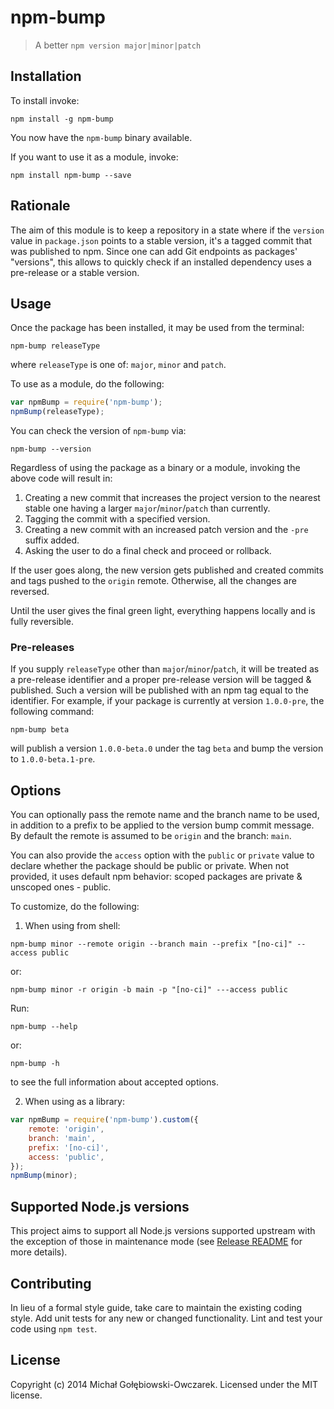 # npm-bump

> A better `npm version major|minor|patch`

<!--
[![Build Status](https://travis-ci.org/mgol/npm-bump.svg?branch=main)](https://travis-ci.org/mgol/npm-bump)
[![Build status](https://ci.appveyor.com/api/projects/status/3lddln8y5hvn5pq0/branch/main?svg=true)](https://ci.appveyor.com/project/mgol/npm-bump/branch/main)
-->

## Installation

To install invoke:

```shell
npm install -g npm-bump
```

You now have the `npm-bump` binary available.

If you want to use it as a module, invoke:

```shell
npm install npm-bump --save
```

## Rationale

The aim of this module is to keep a repository in a state where if the `version` value in `package.json` points to a stable version, it's a tagged commit that was published to npm. Since one can add Git endpoints as packages' "versions", this allows to quickly check if an installed dependency uses a pre-release or a stable version.

## Usage

Once the package has been installed, it may be used from the terminal:

```shell
npm-bump releaseType
```

where `releaseType` is one of: `major`, `minor` and `patch`.

To use as a module, do the following:

```js
var npmBump = require('npm-bump');
npmBump(releaseType);
```

You can check the version of `npm-bump` via:

```shell
npm-bump --version
```

Regardless of using the package as a binary or a module, invoking the above code will result in:

1. Creating a new commit that increases the project version to the nearest stable one having a larger `major`/`minor`/`patch` than currently.
2. Tagging the commit with a specified version.
3. Creating a new commit with an increased patch version and the `-pre` suffix added.
4. Asking the user to do a final check and proceed or rollback.

If the user goes along, the new version gets published and created commits and tags pushed to the `origin` remote. Otherwise, all the changes are reversed.

Until the user gives the final green light, everything happens locally and is fully reversible.

### Pre-releases

If you supply `releaseType` other than `major`/`minor`/`patch`, it will be treated as a pre-release identifier and a proper pre-release version will be tagged & published. Such a version will be published with an npm tag equal to the identifier. For example, if your package is currently at version `1.0.0-pre`, the following command:

```shell
npm-bump beta
```

will publish a version `1.0.0-beta.0` under the tag `beta` and bump the version to `1.0.0-beta.1-pre`.

## Options

You can optionally pass the remote name and the branch name to be used, in addition to a prefix to be applied to the version bump commit message. By default the remote is assumed to be `origin` and the branch: `main`.

You can also provide the `access` option with the `public` or `private` value to declare whether the package should be public or private. When not provided, it uses default npm behavior: scoped packages are private & unscoped ones - public.

To customize, do the following:

1. When using from shell:

```shell
npm-bump minor --remote origin --branch main --prefix "[no-ci]" --access public
```

or:

```shell
npm-bump minor -r origin -b main -p "[no-ci]" ---access public
```

Run:

```shell
npm-bump --help
```

or:

```shell
npm-bump -h
```

to see the full information about accepted options.

2. When using as a library:

```js
var npmBump = require('npm-bump').custom({
    remote: 'origin',
    branch: 'main',
    prefix: '[no-ci]',
    access: 'public',
});
npmBump(minor);
```

## Supported Node.js versions

This project aims to support all Node.js versions supported upstream with the exception of those in maintenance mode (see [Release README](https://github.com/nodejs/Release/blob/main/README.md) for more details).

## Contributing

In lieu of a formal style guide, take care to maintain the existing coding style. Add unit tests for any new or changed functionality. Lint and test your code using `npm test`.

## License

Copyright (c) 2014 Michał Gołębiowski-Owczarek. Licensed under the MIT license.
